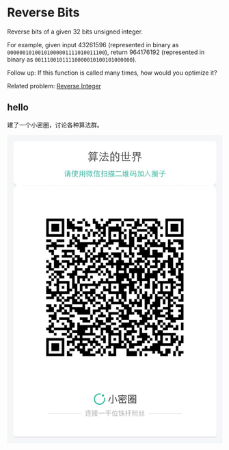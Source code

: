 # Reverse Bits


Reverse bits of a given 32 bits unsigned integer.

For example, given input 43261596 (represented in binary as `00000010100101000001111010011100`), return 964176192 (represented in binary as `00111001011110000010100101000000`).

Follow up:
If this function is called many times, how would you optimize it?

Related problem: [Reverse Integer][reverse-integer]

[reverse-integer]: reverse-integer.md

## hello

建了一个小密圈，讨论各种算法群。  

![小密圈](../../suanfa_xiaomiquan.jpg)

